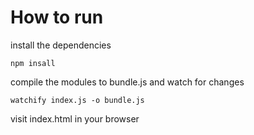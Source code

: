 # How to run

install the dependencies

```npm insall```

compile the modules to bundle.js and watch for changes

```watchify index.js -o bundle.js```

visit index.html in your browser